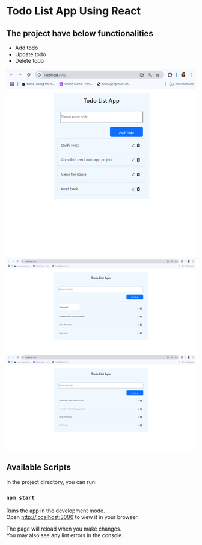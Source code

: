 # Todo List App Using React
## The project have below functionalities
- Add todo
- Update todo
- Delete todo

![App images](images/todo-foto-1.png)
![App images](images/todo-foto-2.png)
![App images](images/todo-foto-3.png)


## Available Scripts

In the project directory, you can run:

### `npm start`

Runs the app in the development mode.\
Open [http://localhost:3000](http://localhost:3000) to view it in your browser.

The page will reload when you make changes.\
You may also see any lint errors in the console.


